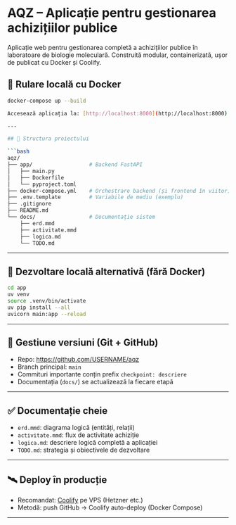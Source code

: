 # AQZ – Aplicație pentru gestionarea achizițiilor publice

Aplicație web pentru gestionarea completă a achizițiilor publice în laboratoare de biologie moleculară. Construită modular, containerizată, ușor de publicat cu Docker și Coolify.

## 🚀 Rulare locală cu Docker

```bash
docker-compose up --build

Accesează aplicația la: [http://localhost:8000](http://localhost:8000)

---

## 📁 Structura proiectului

```bash
aqz/
├── app/                  # Backend FastAPI
│   ├── main.py
│   ├── Dockerfile
│   └── pyproject.toml
├── docker-compose.yml    # Orchestrare backend (și frontend în viitor)
├── .env.template         # Variabile de mediu (exemplu)
├── .gitignore
├── README.md
└── docs/                 # Documentație sistem
    ├── erd.mmd
    ├── activitate.mmd
    ├── logica.md
    └── TODO.md
```

---

## 🧪 Dezvoltare locală alternativă (fără Docker)

```bash
cd app
uv venv
source .venv/bin/activate
uv pip install --all
uvicorn main:app --reload
```

---

## 🔐 Gestiune versiuni (Git + GitHub)

- Repo: https://github.com/USERNAME/aqz
- Branch principal: `main`
- Commituri importante conțin prefix `checkpoint: descriere`
- Documentația (`docs/`) se actualizează la fiecare etapă

---

## ✅ Documentație cheie

- `erd.mmd`: diagrama logică (entități, relații)
- `activitate.mmd`: flux de activitate achiziție
- `logica.md`: descriere logică completă a aplicației
- `TODO.md`: strategia și obiectivele de dezvoltare

---

## 🛰️ Deploy în producție

- Recomandat: [Coolify](https://coolify.io) pe VPS (Hetzner etc.)
- Metodă: push GitHub → Coolify auto-deploy (Docker Compose)

---